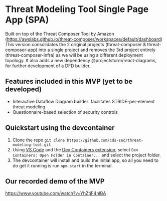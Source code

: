 # Threat Modeling Tool Single Page App (SPA)
Built on top of the Threat Composer Tool by Amazon (https://awslabs.github.io/threat-composer/workspaces/default/dashboard)
This version consolidates the 2 original projects (threat-composer & threat-composer-app)  into a single project and removes the 3rd project entirely (threat-composer-infra) as we will be using a different deployment topology.
It also adds a new dependency @projectstorm/react-diagrams, for further development of a DFD builder.

## Features included in this MVP (yet to be developed)
- Interactive Dataflow Diagram builder: facilitates STRIDE-per-element threat modeling
- Questionnaire-based selection of security controls

## Quickstart using the devcontainer
1. Clone the repo ``git clone https://github.com/cds-snc/threat-modeling-tool.git``
2. Using [VS Code](https://code.visualstudio.com/) and the [Dev Containers extension](https://marketplace.visualstudio.com/items?itemName=ms-vscode-remote.remote-containers), select ``Dev Containers: Open Folder in Container...`` and select the project folder.
3. The devcontainer will install and build the initial app, so all you need to do get it running is run `npm start` in the terminal.

## Our recorded demo of the MVP
https://www.youtube.com/watch?v=YhZtjF4nlBA